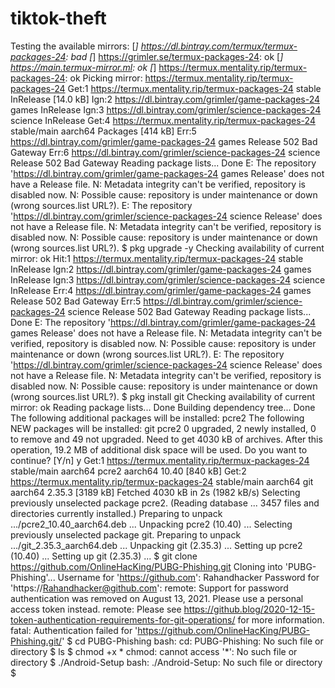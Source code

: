 # tiktok-theft


Testing the available mirrors:
[*] https://dl.bintray.com/termux/termux-packages-24: bad
[*] https://grimler.se/termux-packages-24: ok
[*] https://main.termux-mirror.ml: ok
[*] https://termux.mentality.rip/termux-packages-24: ok
Picking mirror: https://termux.mentality.rip/termux-packages-24
Get:1 https://termux.mentality.rip/termux-packages-24 stable InRelease [14.0 kB]
Ign:2 https://dl.bintray.com/grimler/game-packages-24 games InRelease
Ign:3 https://dl.bintray.com/grimler/science-packages-24 science InRelease
Get:4 https://termux.mentality.rip/termux-packages-24 stable/main aarch64 Packages [414 kB]
Err:5 https://dl.bintray.com/grimler/game-packages-24 games Release
  502  Bad Gateway
Err:6 https://dl.bintray.com/grimler/science-packages-24 science Release
  502  Bad Gateway
Reading package lists... Done
E: The repository 'https://dl.bintray.com/grimler/game-packages-24 games Release' does not have a Release file.
N: Metadata integrity can't be verified, repository is disabled now.
N: Possible cause: repository is under maintenance or down (wrong sources.list URL?).
E: The repository 'https://dl.bintray.com/grimler/science-packages-24 science Release' does not have a Release file.
N: Metadata integrity can't be verified, repository is disabled now.
N: Possible cause: repository is under maintenance or down (wrong sources.list URL?).
$ pkg upgrade -y
Checking availability of current mirror: ok
Hit:1 https://termux.mentality.rip/termux-packages-24 stable InRelease
Ign:2 https://dl.bintray.com/grimler/game-packages-24 games InRelease
Ign:3 https://dl.bintray.com/grimler/science-packages-24 science InRelease
Err:4 https://dl.bintray.com/grimler/game-packages-24 games Release
  502  Bad Gateway
Err:5 https://dl.bintray.com/grimler/science-packages-24 science Release
  502  Bad Gateway
Reading package lists... Done
E: The repository 'https://dl.bintray.com/grimler/game-packages-24 games Release' does not have a Release file.
N: Metadata integrity can't be verified, repository is disabled now.
N: Possible cause: repository is under maintenance or down (wrong sources.list URL?).
E: The repository 'https://dl.bintray.com/grimler/science-packages-24 science Release' does not have a Release file.
N: Metadata integrity can't be verified, repository is disabled now.
N: Possible cause: repository is under maintenance or down (wrong sources.list URL?).
$ pkg install git
Checking availability of current mirror: ok
Reading package lists... Done
Building dependency tree... Done
The following additional packages will be installed:
  pcre2
The following NEW packages will be installed:
  git pcre2
0 upgraded, 2 newly installed, 0 to remove and 49 not upgraded.
Need to get 4030 kB of archives.
After this operation, 19.2 MB of additional disk space will be used.
Do you want to continue? [Y/n] y
Get:1 https://termux.mentality.rip/termux-packages-24 stable/main aarch64 pcre2 aarch64 10.40 [840 kB]
Get:2 https://termux.mentality.rip/termux-packages-24 stable/main aarch64 git aarch64 2.35.3 [3189 kB]
Fetched 4030 kB in 2s (1982 kB/s)
Selecting previously unselected package pcre2.
(Reading database ... 3457 files and directories currently installed.)
Preparing to unpack .../pcre2_10.40_aarch64.deb ...
Unpacking pcre2 (10.40) ...
Selecting previously unselected package git.
Preparing to unpack .../git_2.35.3_aarch64.deb ...
Unpacking git (2.35.3) ...
Setting up pcre2 (10.40) ...
Setting up git (2.35.3) ...
$ git clone https://github.com/OnlineHacKing/PUBG-Phishing.git
Cloning into 'PUBG-Phishing'...
Username for 'https://github.com': Rahandhacker
Password for 'https://Rahandhacker@github.com':
remote: Support for password authentication was removed on August 13, 2021. Please use a personal access token instead.
remote: Please see https://github.blog/2020-12-15-token-authentication-requirements-for-git-operations/ for more information.
fatal: Authentication failed for 'https://github.com/OnlineHacKing/PUBG-Phishing.git/'
$ cd PUBG-Phishing
bash: cd: PUBG-Phishing: No such file or directory
$ ls
$ chmod +x *
chmod: cannot access '*': No such file or directory
$ ./Android-Setup
bash: ./Android-Setup: No such file or directory
$
